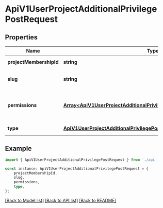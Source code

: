 # ApiV1UserProjectAdditionalPrivilegePostRequest


## Properties

Name | Type | Description | Notes
------------ | ------------- | ------------- | -------------
**projectMembershipId** | **string** | Project membership ID of user. | [default to undefined]
**slug** | **string** | The slug of the privilege to create. | [optional] [default to undefined]
**permissions** | [**Array&lt;ApiV1UserProjectAdditionalPrivilegePostRequestPermissionsInner&gt;**](ApiV1UserProjectAdditionalPrivilegePostRequestPermissionsInner.md) | The permission object for the privilege. Refer https://casl.js.org/v6/en/guide/define-rules#the-shape-of-raw-rule to understand the shape. | [default to undefined]
**type** | [**ApiV1UserProjectAdditionalPrivilegePostRequestType**](ApiV1UserProjectAdditionalPrivilegePostRequestType.md) |  | [default to undefined]

## Example

```typescript
import { ApiV1UserProjectAdditionalPrivilegePostRequest } from './api';

const instance: ApiV1UserProjectAdditionalPrivilegePostRequest = {
    projectMembershipId,
    slug,
    permissions,
    type,
};
```

[[Back to Model list]](../README.md#documentation-for-models) [[Back to API list]](../README.md#documentation-for-api-endpoints) [[Back to README]](../README.md)
